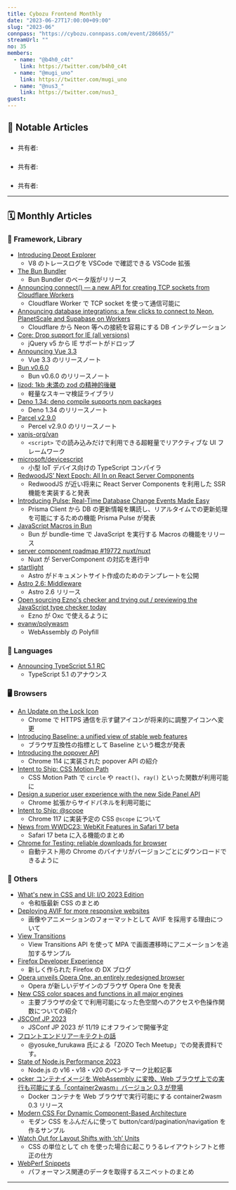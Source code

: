 ```yaml
---
title: Cybozu Frontend Monthly
date: "2023-06-27T17:00:00+09:00"
slug: "2023-06"
connpass: "https://cybozu.connpass.com/event/286655/"
streamUrl: ""
no: 35
members:
  - name: "@b4h0_c4t"
    link: https://twitter.com/b4h0_c4t
  - name: "@mugi_uno"
    link: https://twitter.com/mugi_uno
  - name: "@nus3_"
    link: https://twitter.com/nus3_
guest:
---
```


## 👀 Notable Articles

### []()

- 共有者:

### []()

- 共有者:

### []()

- 共有者:

---

## 🗓 Monthly Articles

### 📖 Framework, Library

- [Introducing Deopt Explorer](https://devblogs.microsoft.com/typescript/introducing-deopt-explorer/)
  - V8 のトレースログを VSCode で確認できる VSCode 拡張
- [The Bun Bundler](https://bun.sh/blog/bun-bundler)
  - Bun Bundler のベータ版がリリース
- [Announcing connect() — a new API for creating TCP sockets from Cloudflare Workers](https://blog.cloudflare.com/workers-tcp-socket-api-connect-databases/)
  - Cloudflare Worker で TCP socket を使って通信可能に
- [Announcing database integrations: a few clicks to connect to Neon, PlanetScale and Supabase on Workers](https://blog.cloudflare.com/announcing-database-integrations/)
  - Cloudflare から Neon 等への接続を容易にする DB インテグレーション
- [Core: Drop support for IE (all versions)](https://github.com/jquery/jquery/pull/5077)
  - jQuery v5 から IE サポートがドロップ
- [Announcing Vue 3.3](https://blog.vuejs.org/posts/vue-3-3)
  - Vue 3.3 のリリースノート
- [Bun v0.6.0](https://bun.sh/blog/bun-v0.6.0)
  - Bun v0.6.0 のリリースノート
- [lizod: 1kb 未満の zod の精神的後継](https://zenn.dev/mizchi/articles/lizod-is-lightweight-zod)
  - 軽量なスキーマ検証ライブラリ
- [Deno 1.34: deno compile supports npm packages](https://deno.com/blog/v1.34)
  - Deno 1.34 のリリースノート
- [Parcel v2.9.0](https://parceljs.org/blog/v2-9-0/)
  - Percel v2.9.0 のリリースノート
- [vanjs-org/van](https://github.com/vanjs-org/van)
  - `<script>` での読み込みだけで利用できる超軽量でリアクティブな UI フレームワーク
- [microsoft/devicescript](https://github.com/microsoft/devicescript)
  - 小型 IoT デバイス向けの TypeScript コンパイラ
- [RedwoodJS’ Next Epoch: All In on React Server Components](https://tom.preston-werner.com/2023/05/30/redwoods-next-epoch-all-in-on-rsc.html)
  - RedwoodJS が近い将来に React Server Components を利用した SSR 機能を実装すると発表
- [Introducing Pulse: Real-Time Database Change Events Made Easy](https://www.prisma.io/blog/introducing-pulse-jtu4UPC8ujy4)
  - Prisma Client から DB の更新情報を購読し、リアルタイムでの更新処理を可能にするための機能 Prisma Pulse が発表
- [JavaScript Macros in Bun](https://bun.sh/blog/bun-macros)
  - Bun が bundle-time で JavaScript を実行する Macros の機能をリリース
- [server component roadmap #19772 nuxt/nuxt](https://github.com/nuxt/nuxt/issues/19772)
  - Nuxt が ServerComponent の対応を進行中
- [startlight](https://starlight.astro.build/)
  - Astro がドキュメントサイト作成のためのテンプレートを公開
- [Astro 2.6: Middleware](https://astro.build/blog/astro-260/)
  - Astro 2.6 リリース
- [Open sourcing Ezno's checker and trying out / previewing the JavaScript type checker today](https://github.com/kaleidawave/ezno/discussions/21)
  - Ezno が Oxc で使えるように
- [evanw/polywasm](https://github.com/evanw/polywasm)
  - WebAssembly の Polyfill

### 💬 Languages

- [Announcing TypeScript 5.1 RC](https://devblogs.microsoft.com/typescript/announcing-typescript-5-1-rc/)
  - TypeScript 5.1 のアナウンス

### 🖥 Browsers

- [An Update on the Lock Icon](https://blog.chromium.org/2023/05/an-update-on-lock-icon.html)
  - Chrome で HTTPS 通信を示す鍵アイコンが将来的に調整アイコンへ変更
- [Introducing Baseline: a unified view of stable web features](https://developer.mozilla.org/en-US/blog/baseline-unified-view-stable-web-features/)
  - ブラウザ互換性の指標として Baseline という概念が発表
- [Introducing the popover API](https://developer.chrome.com/blog/introducing-popover-api/)
  - Chrome 114 に実装された popover API の紹介
- [Intent to Ship: CSS Motion Path](https://groups.google.com/a/chromium.org/g/blink-dev/c/BemiGubA8AM/m/ENBOzVZUAgAJ)
  - CSS Motion Path で `circle` や `react()`、`ray()` といった関数が利用可能に
- [Design a superior user experience with the new Side Panel API](https://developer.chrome.com/blog/extension-side-panel-launch/)
  - Chrome 拡張からサイドパネルを利用可能に
- [Intent to Ship: @scope](https://groups.google.com/a/chromium.org/g/blink-dev/c/OEfGbd74QnQ/m/KaX-2hhRAAAJ)
  - Chrome 117 に実装予定の CSS `@scope` について
- [News from WWDC23: WebKit Features in Safari 17 beta](https://webkit.org/blog/14205/news-from-wwdc23-webkit-features-in-safari-17-beta/)
  - Safari 17 beta に入る機能のまとめ
- [Chrome for Testing: reliable downloads for browser ](https://developer.chrome.com/blog/chrome-for-testing/)
  - 自動テスト用の Chrome のバイナリがバージョンごとにダウンロードできるように

### 🦆 Others

- [What's new in CSS and UI: I/O 2023 Edition](https://developer.chrome.com/blog/whats-new-css-ui-2023/)
  - 令和版最新 CSS のまとめ
- [Deploying AVIF for more responsive websites](https://web.dev/avif-updates-2023/)
  - 画像やアニメーションのフォーマットとして AVIF を採用する理由について
- [View Transitions](https://twitter.com/argyleink/status/1661800757304381443?s=20)
  - View Transitions API を使って MPA で画面遷移時にアニメーションを追加するサンプル
- [Firefox Developer Experience](https://fxdx.dev/)
  - 新しく作られた Firefox の DX ブログ
- [Opera unveils Opera One, an entirely redesigned browser](https://press.opera.com/2023/04/25/opera-one-developer/)
  - Opera が新しいデザインのブラウザ Opera One を発表
- [New CSS color spaces and functions in all major engines](https://web.dev/color-spaces-and-functions/)
  - 主要ブラウザの全てで利用可能になった色空間へのアクセスや色操作関数についての紹介
- [JSCOnf JP 2023](https://jsconf.jp/2023/)
  - JSConf JP 2023 が 11/19 にオフラインで開催予定
- [フロントエンドリアーキテクトの話](https://speakerdeck.com/yosuke_furukawa/hurontoendoriakitekutonohua)
  - @yosuke_furukawa 氏による「ZOZO Tech Meetup」での発表資料です。
- [State of Node.js Performance 2023](https://blog.rafaelgss.dev/state-of-nodejs-performance-2023)
  - Node.js の v16・v18・v20 のベンチマーク比較記事
- [ocker コンテナイメージを WebAssembly に変換、Web ブラウザ上での実行も可能にする「container2wasm」バージョン 0.3 が登場](https://www.publickey1.jp/blog/23/dockerwebassemblywebcontainer2wasm03.html)
  - Docker コンテナを Web ブラウザで実行可能にする container2wasm 0.3 リリース
- [Modern CSS For Dynamic Component-Based Architecture](https://moderncss.dev/modern-css-for-dynamic-component-based-architecture/)
  - モダン CSS をふんだんに使って button/card/pagination/navigation を作るサンプル
- [Watch Out for Layout Shifts with ‘ch’ Units](https://cloudfour.com/thinks/watch-out-for-layout-shifts-with-ch-units/)
  - CSS の単位として ch を使った場合に起こりうるレイアウトシフトと修正の仕方
- [WebPerf Snippets](https://webperf-snippets.nucliweb.net/)
  - パフォーマンス関連のデータを取得するスニペットのまとめ

---
